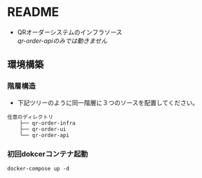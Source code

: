# README
- QRオーダーシステムのインフラソース\
*qr-order-apiのみでは動きません*

## 環境構築
### 階層構造
- 下記ツリーのように同一階層に３つのソースを配置してください。
```
任意のディレクトリ
    ├── qr-order-infra
    ├── qr-order-ui
    └── qr-order-api
```
### 初回dokcerコンテナ起動
```
docker-compose up -d
```